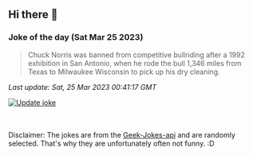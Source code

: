## Hi there 👋

### Joke of the day (Sat Mar 25 2023)
<!-- joke -->
>Chuck Norris was banned from competitive bullriding after a 1992 exhibition in San Antonio, when he rode the bull 1,346 miles from Texas to Milwaukee Wisconsin to pick up his dry cleaning.
<!-- /joke -->

*Last update: Sat, 25 Mar 2023 00:41:17 GMT*

[![Update joke](https://github.com/nclskfm/nclskfm/actions/workflows/joke.yml/badge.svg)](https://github.com/nclskfm/nclskfm/actions/workflows/joke.yml)

<br><br>
Disclaimer: The jokes are from the [Geek-Jokes-api](https://github.com/sameerkumar18/geek-joke-api) and are randomly selected. That's why they are unfortunately often not funny. :D
